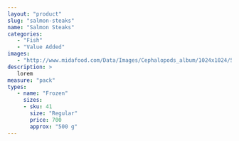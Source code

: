 ```yaml
---
layout: "product"
slug: "salmon-steaks"
name: "Salmon Steaks"
categories:
   - "Fish"
   - "Value Added"
images:
   - "http://www.midafood.com/Data/Images/Cephalopods_album/1024x1024/54acdb77e60ec196.jpg"
description: >
   lorem
measure: "pack"
types: 
   - name: "Frozen"
     sizes: 
     - sku: 41
       size: "Regular"
       price: 700
       approx: "500 g"
---
```

